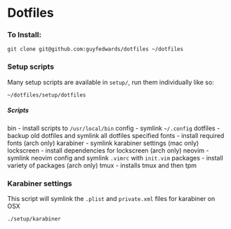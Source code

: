 Dotfiles
========

### To Install:
```
git clone git@github.com:guyfedwards/dotfiles ~/dotfiles
```

### Setup scripts
Many setup scripts are available in `setup/`, run them individually like so:
```
~/dotfiles/setup/dotfiles
```

##### Scripts
bin - install scripts to `/usr/local/bin`
config - symlink `~/.config`
dotfiles - backup old dotfiles and symlink all dotfiles specified
fonts - install required fonts (arch only)
karabiner - symlink karabiner settings (mac only)
lockscreen - install dependencies for lockscreen (arch only)
neovim - symlink neovim config and symlink `.vimrc` with `init.vim`
packages - install variety of packages (arch only)
tmux - installs tmux and then tpm


### Karabiner settings
This script will symlink the `.plist` and `private.xml` files for karabiner on OSX
```
./setup/karabiner
```
